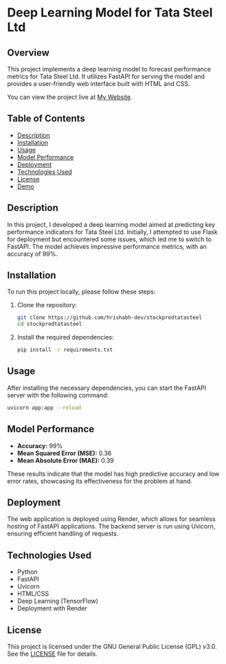 # Deep Learning Model for Tata Steel Ltd

## Overview
This project implements a deep learning model to forecast performance metrics for Tata Steel Ltd. It utilizes FastAPI for serving the model and provides a user-friendly web interface built with HTML and CSS. 

You can view the project live at [My Website](https://stockprediction-qott.onrender.com).

## Table of Contents
- [Description](#description)
- [Installation](#installation)
- [Usage](#usage)
- [Model Performance](#model-performance)
- [Deployment](#deployment)
- [Technologies Used](#technologies-used)
- [License](#license)
- [Demo](#demo)

## Description
In this project, I developed a deep learning model aimed at predicting key performance indicators for Tata Steel Ltd. Initially, I attempted to use Flask for deployment but encountered some issues, which led me to switch to FastAPI. The model achieves impressive performance metrics, with an accuracy of 99%.

## Installation
To run this project locally, please follow these steps:

1. Clone the repository:
   ```bash
   git clone https://github.com/hrishabh-dev/stockpredtatasteel
   cd stockpredtatasteel
   ```

2. Install the required dependencies:
   ```bash
   pip install -r requirements.txt
   ```

## Usage
After installing the necessary dependencies, you can start the FastAPI server with the following command:

```bash
uvicorn app:app --reload
```

## Model Performance
- **Accuracy:** 99%
- **Mean Squared Error (MSE):** 0.36
- **Mean Absolute Error (MAE):** 0.39

These results indicate that the model has high predictive accuracy and low error rates, showcasing its effectiveness for the problem at hand.

## Deployment
The web application is deployed using Render, which allows for seamless hosting of FastAPI applications. The backend server is run using Uvicorn, ensuring efficient handling of requests.

## Technologies Used
- Python
- FastAPI
- Uvicorn
- HTML/CSS
- Deep Learning (TensorFlow)
- Deployment with Render

## License
This project is licensed under the GNU General Public License (GPL) v3.0. See the [LICENSE](LICENSE) file for details.



